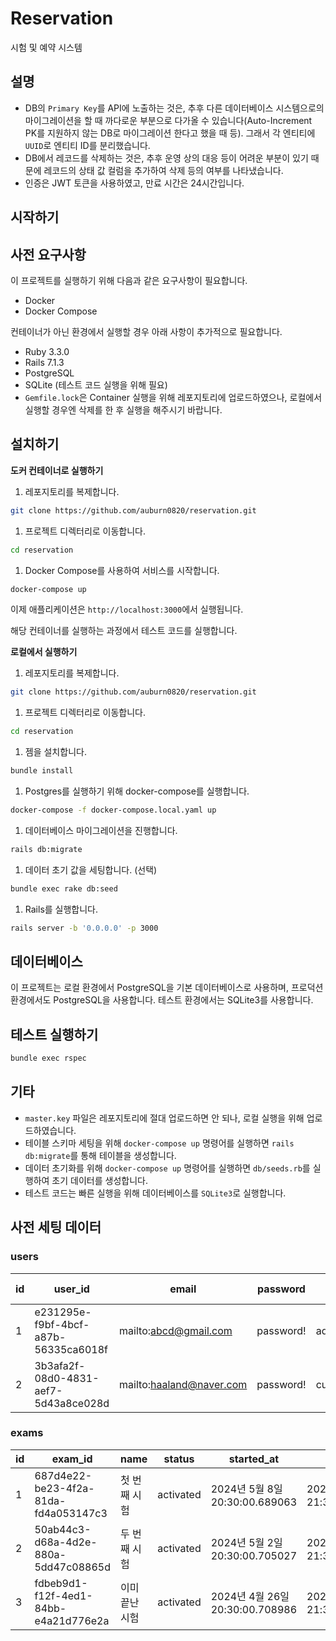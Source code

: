 # Reservation

시험 및 예약 시스템

## 설명

- DB의 `Primary Key`를 API에 노출하는 것은, 추후 다른 데이터베이스 시스템으로의 마이그레이션을 할 때 까다로운 부분으로 다가올 수 있습니다(Auto-Increment PK를 지원하지 않는 DB로 마이그레이션 한다고 했을 때 등). 그래서 각 엔티티에 `UUID`로 엔티티 ID를 분리했습니다.
- DB에서 레코드를 삭제하는 것은, 추후 운영 상의 대응 등이 어려운 부분이 있기 때문에 레코드의 상태 값 컬럼을 추가하여 삭제 등의 여부를 나타냈습니다.
- 인증은 JWT 토큰을 사용하였고, 만료 시간은 24시간입니다.

## 시작하기

## 사전 요구사항

이 프로젝트를 실행하기 위해 다음과 같은 요구사항이 필요합니다.

- Docker
- Docker Compose

컨테이너가 아닌 환경에서 실행할 경우 아래 사항이 추가적으로 필요합니다.

- Ruby 3.3.0
- Rails 7.1.3
- PostgreSQL
- SQLite (테스트 코드 실행을 위해 필요)
- `Gemfile.lock`은 Container 실행을 위해 레포지토리에 업로드하였으나, 로컬에서 실행할 경우엔 삭제를 한 후 실행을 해주시기 바랍니다.

## 설치하기

**도커 컨테이너로 실행하기**

1. 레포지토리를 복제합니다.

```bash
git clone https://github.com/auburn0820/reservation.git
```

1. 프로젝트 디렉터리로 이동합니다.

```bash
cd reservation
```

1. Docker Compose를 사용하여 서비스를 시작합니다.

```bash
docker-compose up
```

이제 애플리케이션은 `http://localhost:3000`에서 실행됩니다.

해당 컨테이너를 실행하는 과정에서 테스트 코드를 실행합니다.

**로컬에서 실행하기**

1. 레포지토리를 복제합니다.

```bash
git clone https://github.com/auburn0820/reservation.git
```

1. 프로젝트 디렉터리로 이동합니다.

```bash
cd reservation
```

1. 젬을 설치합니다.

```bash
bundle install
```

1. Postgres를 실행하기 위해 docker-compose를 실행합니다.

```bash
docker-compose -f docker-compose.local.yaml up
```

1. 데이터베이스 마이그레이션을 진행합니다.

```bash
rails db:migrate
```

1. 데이터 초기 값을 세팅합니다. (선택)

```bash
bundle exec rake db:seed
```

1. Rails를 실행합니다.

```bash
rails server -b '0.0.0.0' -p 3000
```

## 데이터베이스

이 프로젝트는 로컬 환경에서 PostgreSQL을 기본 데이터베이스로 사용하며, 프로덕션 환경에서도 PostgreSQL을 사용합니다. 테스트 환경에서는 SQLite3를 사용합니다.

## 테스트 실행하기

```bash
bundle exec rspec
```

## 기타

- `master.key` 파일은 레포지토리에 절대 업로드하면 안 되나, 로컬 실행을 위해 업로드하였습니다.
- 테이블 스키마 세팅을 위해 `docker-compose up` 명령어를 실행하면 `rails db:migrate`를 통해 테이블을 생성합니다.
- 데이터 초기화를 위해 `docker-compose up` 명령어를 실행하면 `db/seeds.rb`를 실행하여 초기 데이터를 생성합니다.
- 테스트 코드는 빠른 실행을 위해 데이터베이스를 `SQLite3`로 실행합니다.

## 사전 세팅 데이터

### users

| id | user_id | email | password | Role | Created At | Updated At |
| --- | --- | --- | --- | --- | --- | --- |
| 1 | e231295e-f9bf-4bcf-a87b-56335ca6018f | mailto:abcd@gmail.com | password! | admin | 생성일시 | 수정일시 |
| 2 | 3b3afa2f-08d0-4831-aef7-5d43a8ce028d | mailto:haaland@naver.com | password! | customer | 생성일시 | 수정일시 |

### exams

| id | exam_id | name | status | started_at | ended_at | created_at | updated_at |
| --- | --- | --- | --- | --- | --- | --- | --- |
| 1 | 687d4e22-be23-4f2a-81da-fd4a053147c3 | 첫 번째 시험 | activated | 2024년 5월 8일 20:30:00.689063 | 2024년 5월 8일 21:30:00.689268 | 생성일시 | 수정일시 |
| 2 | 50ab44c3-d68a-4d2e-880a-5dd47c08865d | 두 번째 시험 | activated | 2024년 5월 2일 20:30:00.705027 | 2024년 5월 2일 21:30:00.705070 | 생성일시 | 수정일시 |
| 3 | fdbeb9d1-f12f-4ed1-84bb-e4a21d776e2a | 이미 끝난 시험 | activated | 2024년 4월 26일 20:30:00.708986 | 2024년 4월 26일 21:30:00.710132 | 생성일시 | 수정일시 |